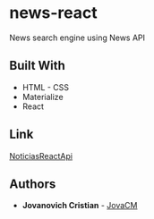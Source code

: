 # news-react
News search engine using News API

## Built With

* HTML - CSS
* Materialize
* React

## Link
[NoticiasReactApi](https://cristianjova.github.io/news-react/)

## Authors

* **Jovanovich Cristian** -  [JovaCM](https://github.com/cristianjova)
